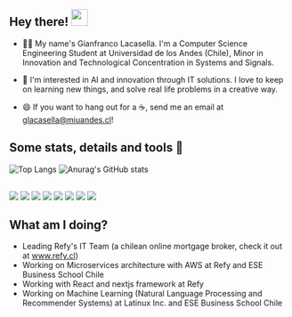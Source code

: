
## Hey there! <img src="https://raw.githubusercontent.com/MartinHeinz/MartinHeinz/master/wave.gif" width="30px">

* 👨‍🎓 My name's Gianfranco Lacasella. I'm a Computer Science Engineering Student at Universidad de los Andes (Chile), Minor in Innovation and Technological Concentration in Systems and Signals. 

* :brain: I'm interested in AI and innovation through IT solutions. I love to keep on learning new things, and solve real life problems in a creative way.

* :smile: If you want to hang out for a :coffee:, send me an email at glacasella@miuandes.cl!

## Some stats, details and tools 🔧
![Top Langs](https://github-readme-stats.vercel.app/api/top-langs/?username=glacasellaUANDES&layout=compact&theme=tokyonight&langs_count=10)
![Anurag's GitHub stats](https://github-readme-stats.vercel.app/api?username=glacasellaUANDES&count_private=true&show_icons=true&theme=tokyonight)
<br>
<br>



![](https://img.shields.io/badge/OS-Linux-informational?style=flat&logo=linux&logoColor=white&color=2bbc8a)
![](https://img.shields.io/badge/Shell-Bash-informational?style=flat&logo=GNU-Bash&logoColor=white&color=2bbc8a)
![](https://img.shields.io/badge/Database-PostgreSQL-informational?style=flat&logo=PostgreSQL&logoColor=white&color=2bbc8a)
![](https://img.shields.io/badge/Database-MySQL-informational?style=flat&logo=MySQL&logoColor=white&color=2bbc8a)
![](https://img.shields.io/badge/Database-MariaDB-informational?style=flat&logo=MariaDB&logoColor=white&color=2bbc8a)
![](https://img.shields.io/badge/Database-MongoDB-informational?style=flat&logo=MongoDB&logoColor=white&color=2bbc8a)
![](https://img.shields.io/badge/Tools-AWS-informational?style=flat&logo=Amazon-AWS&logoColor=white&color=2bbc8a)
![](https://img.shields.io/badge/Tools-DigitalOcean-informational?style=flat&logo=DigitalOcean&Color=white&color=2bbc8a)


## What am I doing?
- Leading Refy's IT Team (a chilean online mortgage broker, check it out at www.refy.cl)
- Working on Microservices architecture with AWS at Refy and ESE Business School Chile
- Working with React and nextjs framework at Refy
- Working on Machine Learning (Natural Language Processing and Recommender Systems) at Latinux Inc. and ESE Business School Chile
